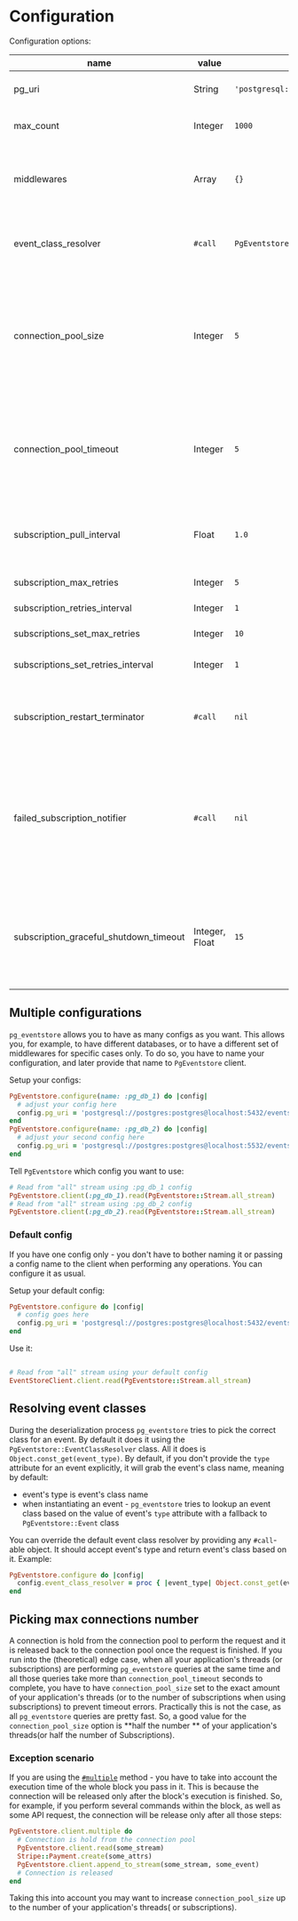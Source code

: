 # Configuration

Configuration options:

| name                                   | value          | default value                                                | description                                                                                                                                                                                                                                                                                                            |
|----------------------------------------|----------------|--------------------------------------------------------------|------------------------------------------------------------------------------------------------------------------------------------------------------------------------------------------------------------------------------------------------------------------------------------------------------------------------|
| pg_uri                                 | String         | `'postgresql://postgres:postgres@localhost:5432/eventstore'` | PostgreSQL connection string. See PostgreSQL [docs](https://www.postgresql.org/docs/current/libpq-connect.html#LIBPQ-CONNSTRING-URIS) for more information.                                                                                                                                                            |
| max_count                              | Integer        | `1000`                                                       | Number of events to return in one response when reading from a stream.                                                                                                                                                                                                                                                 |
| middlewares                            | Array          | `{}`                                                         | A hash where a key is a name of your middleware and value is an object that respond to `#serialize` and `#deserialize` methods. See [**Writing middleware**](writing_middleware.md) chapter.                                                                                                                           |
| event_class_resolver                   | `#call`        | `PgEventstore::EventClassResolver.new`                       | A `#call`-able object that accepts a string and returns an event's class. See **Resolving events classes** chapter bellow for more info.                                                                                                                                                                               |
| connection_pool_size                   | Integer        | `5`                                                          | Max number of connections per ruby process. It must equal the number of threads of your application. When using subscriptions it is recommended to set it to the number of subscriptions divided by two or greater. See [**Picking max connections number**](#picking-max-connections-number) chapter of this section. |
| connection_pool_timeout                | Integer        | `5`                                                          | Time in seconds to wait for a connection in the pool to be released. If no connections are available during this time - `ConnectionPool::TimeoutError` will be raised. See `connection_pool` gem [docs](https://github.com/mperham/connection_pool#usage) for more info.                                               |
| subscription_pull_interval             | Float          | `1.0`                                                        | How often to pull new subscription events in seconds. The minimum meaningful value is `0.2`. Values less than `0.2` will act as it is `0.2`.                                                                                                                                                                           |
| subscription_max_retries               | Integer        | `5`                                                          | Max number of retries of failed subscription.                                                                                                                                                                                                                                                                          |
| subscription_retries_interval          | Integer        | `1`                                                          | Interval in seconds between retries of failed subscriptions.                                                                                                                                                                                                                                                           |
| subscriptions_set_max_retries          | Integer        | `10`                                                         | Max number of retries for failed subscription sets.                                                                                                                                                                                                                                                                    |
| subscriptions_set_retries_interval     | Integer        | `1`                                                          | Interval in seconds between retries of failed subscription sets.                                                                                                                                                                                                                                                       |
| subscription_restart_terminator        | `#call`        | `nil`                                                        | A callable object that accepts `PgEventstore::Subscription` object to determine whether restarts should be stopped(true - stops restarts, false - continues restarts).                                                                                                                                                 |
| failed_subscription_notifier           | `#call`        | `nil`                                                        | A callable object which is invoked with `PgEventstore::Subscription` instance and error instance after the related subscription died due to error and no longer can be automatically restarted due to max retries number reached. You can use this hook to send a notification about failed subscription.              |
| subscription_graceful_shutdown_timeout | Integer, Float | `15`                                                         | The number of seconds to wait until force-shutdown the subscription during the stop process. If your subscription handler does not finish current event processing during this time(for example because of heavy-lifting task) - it will be force-shutdown.                                                            |

## Multiple configurations

`pg_eventstore` allows you to have as many configs as you want. This allows you, for example, to have different
databases, or to have a different set of middlewares for specific cases only. To do so, you have to name your
configuration, and later provide that name to `PgEventstore` client.

Setup your configs:

```ruby
PgEventstore.configure(name: :pg_db_1) do |config|
  # adjust your config here
  config.pg_uri = 'postgresql://postgres:postgres@localhost:5432/eventstore'
end
PgEventstore.configure(name: :pg_db_2) do |config|
  # adjust your second config here
  config.pg_uri = 'postgresql://postgres:postgres@localhost:5532/eventstore'
end
```

Tell `PgEventstore` which config you want to use:

```ruby
# Read from "all" stream using :pg_db_1 config
PgEventstore.client(:pg_db_1).read(PgEventstore::Stream.all_stream)
# Read from "all" stream using :pg_db_2 config
PgEventstore.client(:pg_db_2).read(PgEventstore::Stream.all_stream)
```

### Default config

If you have one config only - you don't have to bother naming it or passing a config name to the client when performing
any operations. You can configure it as usual.

Setup your default config:

```ruby
PgEventstore.configure do |config|
  # config goes here
  config.pg_uri = 'postgresql://postgres:postgres@localhost:5432/eventstore'
end
```

Use it:

```ruby

# Read from "all" stream using your default config
EventStoreClient.client.read(PgEventstore::Stream.all_stream)
```

## Resolving event classes

During the deserialization process `pg_eventstore` tries to pick the correct class for an event. By default it does it
using the `PgEventstore::EventClassResolver` class. All it does is `Object.const_get(event_type)`. By default, if you
don't provide the `type` attribute for an event explicitly, it will grab the event's class name, meaning by default:

- event's type is event's class name
- when instantiating an event - `pg_eventstore` tries to lookup an event class based on the value of event's `type`
  attribute with a fallback to `PgEventstore::Event` class

You can override the default event class resolver by providing any `#call`-able object. It should accept event's type
and return event's class based on it. Example:

```ruby
PgEventstore.configure do |config|
  config.event_class_resolver = proc { |event_type| Object.const_get(event_type.gsub('Foo', 'Bar')) rescue PgEventstore::Event }
end
```

## Picking max connections number

A connection is hold from the connection pool to perform the request and it is released back to the connection pool once
the request is finished. If you run into the (theoretical) edge case, when all your application's threads (or
subscriptions) are performing `pg_eventstore` queries at the same time and all those queries take more
than `connection_pool_timeout` seconds to complete, you have to have `connection_pool_size` set to the exact amount of
your application's threads (or to the number of subscriptions when using subscriptions) to prevent timeout errors.
Practically this is not the case, as all `pg_eventstore` queries are pretty fast. So, a good value for
the `connection_pool_size` option is **half the number ** of your application's threads(or half the number of
Subscriptions).

### Exception scenario

If you are using the [`#multiple`](multiple_commands.md) method - you have to take into account the execution time of
the whole block you pass in it. This is because the connection will be released only after the block's execution is
finished. So, for example, if you perform several commands within the block, as well as some API request, the connection
will be release only after all those steps:

```ruby
PgEventstore.client.multiple do
  # Connection is hold from the connection pool
  PgEventstore.client.read(some_stream)
  Stripe::Payment.create(some_attrs)
  PgEventstore.client.append_to_stream(some_stream, some_event)
  # Connection is released
end
```

Taking this into account you may want to increase `connection_pool_size` up to the number of your application's threads(
or subscriptions).
